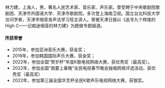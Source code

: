 林力建，上海人，男，著名人民艺术家、音乐家、声乐家。曾受聘于中央歌剧院歌剧团、天津市外国语大学、天津市歌剧院。多次登上海南卫视。国立台北科技大学访问学者，天津市咽音发声法学习班主讲人。曾被天津日报以《追寻九个辉煌的High C——记痴迷咽音的林力建》为题做专题报道。

#### 所获荣誉

- 2015年，参加亚洲音乐大赛，获金奖；
- 2019年，参加韩国国际声乐大赛，获金奖；
- 2022年，参加全国“贺岁杯”年度K歌电视网络大赛，获优秀奖（最高奖）。
- 2022年，参加全国“我要上春晚”全民电视春节晚会独唱网络评选活动，获优秀奖（最高奖）
- 2022年，参加第三届全国华艺杯全民K歌声乐电视网络大赛，获银奖。
